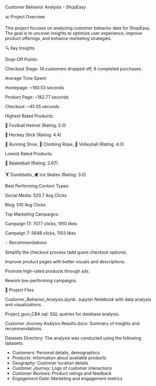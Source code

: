 Customer Behavior Analysis - ShopEasy

📊 Project Overview

This project focuses on analyzing customer behavior data for ShopEasy. The goal is to uncover insights to optimize user experience, improve product offerings, and enhance marketing strategies.

🔍 Key Insights

Drop-Off Points:

Checkout Stage: 14 customers dropped off; 6 completed purchases.

Average Time Spent:

Homepage: ~160.53 seconds

Product Page: ~182.77 seconds

Checkout: ~45.05 seconds

Highest Rated Products:

🏈 Football Helmet (Rating: 5.0)

🏒 Hockey Stick (Rating: 4.4)

👟 Running Shoe, 🧗 Climbing Rope, 🏐 Volleyball (Rating: 4.0)

Lowest Rated Products:

🏀 Basketball (Rating: 2.67)

🏋️ Dumbbells, ⛸️ Ice Skates (Rating: 3.0)

Best Performing Content Types:

Social Media: 520.7 Avg Clicks

Blog: 510 Avg Clicks

Top Marketing Campaigns:

Campaign 17: 7077 clicks, 1910 likes

Campaign 7: 5648 clicks, 1103 likes

💡 Recommendations

Simplify the checkout process (add guest checkout options).

Improve product pages with better visuals and descriptions.

Promote high-rated products through ads.

Rework low-performing campaigns.

📁 Project Files

Customer_Behavior_Analysis.ipynb: Jupyter Notebook with data analysis and visualizations.

Project_guvi_CBA.sql: SQL queries for database analysis.

Customer Journey Analysis Results.docx: Summary of insights and recommendations.

Datasets Directory: The analysis was conducted using the following datasets:
- *Customers*: Personal details, demographics
- *Products*: Information about available products
- *Geography*: Customer location details
- *Customer Journey*: Logs of customer interactions
- *Customer Reviews*: Product ratings and feedback
- *Engagement Data*: Marketing and engagement metrics
